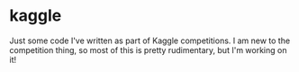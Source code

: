 # kaggle
Just some code I've written as part of Kaggle competitions. I am new to the competition thing, so most of this is pretty rudimentary, but I'm working on it!
